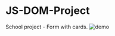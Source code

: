# JS-DOM-Project
School project - Form with cards.
![demo](https://github.com/ElinErlandsson/JS-DOM-Project/blob/master/Form.gif)
